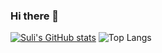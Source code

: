 ### Hi there 👋
[![Suli's GitHub stats](https://github-readme-stats.vercel.app/api?username=sulimanbadour1)](https://github.com/sulimanbadour1/github-readme-stats)
![Top Langs](https://github-readme-stats.vercel.app/api/top-langs/?username=sulimanbadour1&layout=compact)

<!--
**sulimanbadour1/sulimanbadour1** is a ✨ _special_ ✨ repository because its `README.md` (this file) appears on your GitHub profile.

Here are some ideas to get you started:

- 🔭 I’m currently working on ...
- 🌱 I’m currently learning ...
- 👯 I’m looking to collaborate on ...
- 🤔 I’m looking for help with ...
- 💬 Ask me about ...
- 📫 How to reach me: ...
- 😄 Pronouns: ...
- ⚡ Fun fact: ...
-->
